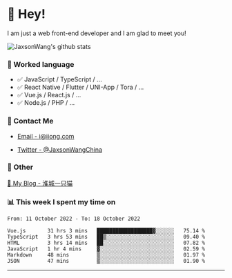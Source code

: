 # 👋 Hey!

I am just a web front-end developer and I am glad to meet you!

![JaxsonWang's github stats](https://github-readme-stats.vercel.app/api?username=JaxsonWang&&show_icons=true&&title_color=1abc9c&&icon_color=1abc9c)


### 📝 Worked language

- ✅ JavaScript / TypeScript / ...
- ✅ React Native / Flutter / UNI-App / Tora / ...
- ✅ Vue.js / React.js / ...
- ✅ Node.js / PHP / ...

### 📮 Contact Me

- [Email - i@iiong.com](mailto:i@iiong.com)

- [Twitter - @JaxsonWangChina](https://twitter.com/JaxsonWangChina)

### 🤪 Other

[📌 My Blog - 淮城一只猫](https://iiong.com)

### 📊 This week I spent my time on

<!--START_SECTION:waka-->

```text
From: 11 October 2022 - To: 18 October 2022

Vue.js       31 hrs 3 mins   ██████████████████▓░░░░░░   75.14 %
TypeScript   3 hrs 53 mins   ██▒░░░░░░░░░░░░░░░░░░░░░░   09.40 %
HTML         3 hrs 14 mins   ██░░░░░░░░░░░░░░░░░░░░░░░   07.82 %
JavaScript   1 hr 4 mins     ▓░░░░░░░░░░░░░░░░░░░░░░░░   02.59 %
Markdown     48 mins         ▒░░░░░░░░░░░░░░░░░░░░░░░░   01.97 %
JSON         47 mins         ▒░░░░░░░░░░░░░░░░░░░░░░░░   01.90 %
```

<!--END_SECTION:waka-->

---
